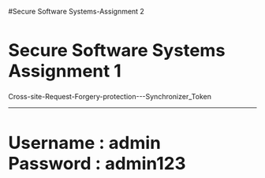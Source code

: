 #Secure Software Systems-Assignment 2



<h1 style="font-size: 35px;">Secure Software Systems </br> Assignment 1</h1>
        <p>Cross-site-Request-Forgery-protection---Synchronizer_Token</p>
    <hr>
    
 <h1 style="font-size: 35px;">Username : admin </br> Password : admin123</h1>
